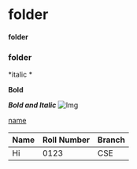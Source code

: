 # folder
#### folder
### folder
*italic *

**Bold**

***Bold and Italic***
![Img](https://upload.wikimedia.org/wikipedia/commons/thumb/4/43/Bonnet_macaque_%28Macaca_radiata%29_Photograph_By_Shantanu_Kuveskar.jpg/220px-Bonnet_macaque_%28Macaca_radiata%29_Photograph_By_Shantanu_Kuveskar.jpg)

[name](https://en.wikipedia.org/wiki/Monkey)

|Name| Roll Number| Branch|
|----| ------|------|
|Hi|0123|CSE|
